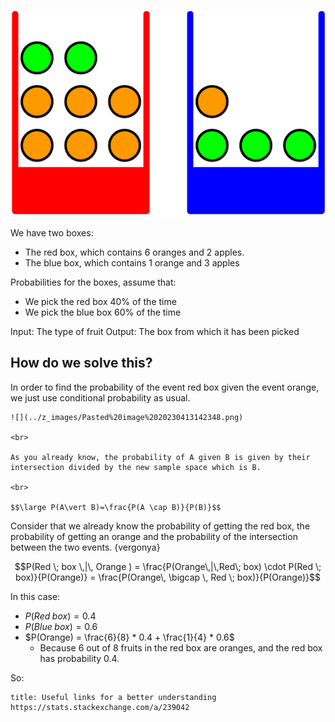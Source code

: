 ![](../z_images/Pasted%20image%2020230410202840.png)

We have two boxes:
- The red box, which contains 6 oranges and 2 apples.
- The blue box, which contains 1 orange and 3 apples

Probabilities for the boxes, assume that:
- We pick the red box 40% of the time
- We pick the blue box 60% of the time

Input: The type of fruit
Output: The box from which it has been picked


## How do we solve this?

In order to find the probability of the event red box given the event orange, we just use conditional probability as usual.


```ad-example
![](../z_images/Pasted%20image%2020230413142348.png)

<br>

As you already know, the probability of A given B is given by their intersection divided by the new sample space which is B.

<br>

$$\large P(A\vert B)=\frac{P(A \cap B)}{P(B)}$$
```


Consider that we already know the probability of getting the red box, the probability of getting an orange and the probability of the intersection between the two events. {vergonya}

$$P(Red \; box \,|\, Orange ) = \frac{P(Orange\,|\,Red\; box) \cdot P(Red \; box)}{P(Orange)} = \frac{P(Orange\, \bigcap \, Red \; box)}{P(Orange)}$$

In this case:
- $P(Red \; box) = 0.4$
- $P(Blue \; box) = 0.6$
- $P(Orange) = \frac{6}{8} * 0.4 + \frac{1}{4} * 0.6$ 
	- Because 6 out of 8 fruits in the red box are oranges, and the red box has probability 0.4.

So:


```ad-seealso
title: Useful links for a better understanding
https://stats.stackexchange.com/a/239042
```
